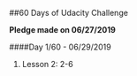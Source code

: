 ##60 Days of Udacity Challenge

**Pledge made on 06/27/2019**

####Day 1/60 - 06/29/2019
1. Lesson 2: 2-6